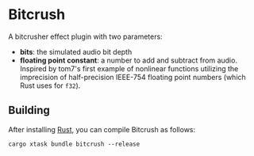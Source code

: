 # Bitcrush

A bitcrusher effect plugin with two parameters:

- **bits**: the simulated audio bit depth
- **floating point constant**: a number to add and subtract from audio. Inspired by tom7's first example of nonlinear functions utilizing the imprecision of half-precision IEEE-754 floating point numbers (which Rust uses for `f32`).

## Building

After installing [Rust](https://rustup.rs/), you can compile Bitcrush as follows:

```shell
cargo xtask bundle bitcrush --release
```
